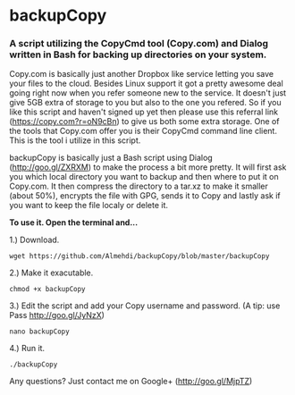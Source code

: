 backupCopy
==========

### A script utilizing the CopyCmd tool (Copy.com) and Dialog written in Bash for backing up directories on your system. ###


Copy.com is basically just another Dropbox like service letting you save your files to the cloud. Besides Linux support it got a pretty awesome deal going right now when you refer
someone new to the service. It doesn't just give 5GB extra of storage to you but also to the one you refered. So if you like this script and haven't signed up yet then please use 
this referral link (https://copy.com?r=oN9cBn) to give us both some extra storage. One of the tools that Copy.com offer you is their CopyCmd command line client. This is the tool 
i utilize in this script. 

backupCopy is basically just a Bash script using Dialog (http://goo.gl/ZXRXM) to make the process a bit more pretty. It will first ask you which local directory you want to backup 
and then where to put it on Copy.com. It then compress the directory to a tar.xz to make it smaller (about 50%), encrypts the file with GPG, sends it to Copy and lastly ask if you 
want to keep the file localy or delete it.

**To use it. Open the terminal and...**

1.) Download. 

``` wget https://github.com/Almehdi/backupCopy/blob/master/backupCopy ```

2.) Make it exacutable. 

``` chmod +x backupCopy ```

3.) Edit the script and add your Copy username and password. (A tip: use Pass http://goo.gl/JyNzX)

``` nano backupCopy ```

4.) Run it. 

``` ./backupCopy ```

Any questions? Just contact me on Google+ (http://goo.gl/MjpTZ)
